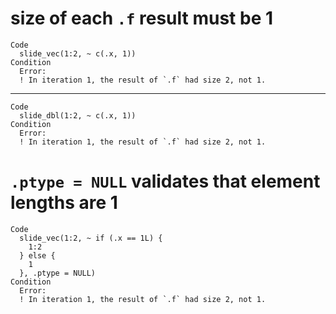 # size of each `.f` result must be 1

    Code
      slide_vec(1:2, ~ c(.x, 1))
    Condition
      Error:
      ! In iteration 1, the result of `.f` had size 2, not 1.

---

    Code
      slide_dbl(1:2, ~ c(.x, 1))
    Condition
      Error:
      ! In iteration 1, the result of `.f` had size 2, not 1.

# `.ptype = NULL` validates that element lengths are 1

    Code
      slide_vec(1:2, ~ if (.x == 1L) {
        1:2
      } else {
        1
      }, .ptype = NULL)
    Condition
      Error:
      ! In iteration 1, the result of `.f` had size 2, not 1.

